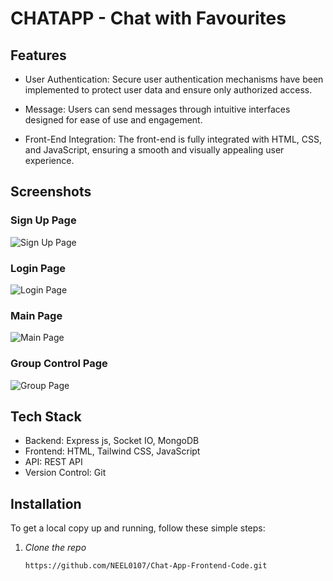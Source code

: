# CHATAPP - Chat with Favourites

## Features

- User Authentication: Secure user authentication mechanisms have been implemented to protect user data and ensure only authorized access.
  
- Message: Users can send messages through intuitive interfaces designed for ease of use and engagement.

- Front-End Integration: The front-end is fully integrated with HTML, CSS, and JavaScript, ensuring a smooth and visually appealing user experience.

## Screenshots

### Sign Up Page
![Sign Up Page](https://github.com/user-attachments/assets/59bf0064-638b-4025-a8d9-1333e8893089)


### Login Page
![Login Page](https://github.com/user-attachments/assets/33c65eac-fdb2-420c-9294-6b4ec2b5d328)


### Main Page
![Main Page](https://github.com/user-attachments/assets/01f3593e-1da0-43f5-b86a-6329a1afe508)


### Group Control Page
![Group Page](https://github.com/user-attachments/assets/105b0213-1cd0-4317-a67f-0a4fe9041dfa)


## Tech Stack

- Backend: Express js, Socket IO, MongoDB
- Frontend: HTML, Tailwind CSS, JavaScript
- API: REST API
- Version Control: Git

## Installation

To get a local copy up and running, follow these simple steps:

1. *Clone the repo*
   ```bash
   https://github.com/NEEL0107/Chat-App-Frontend-Code.git
